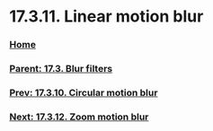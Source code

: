 # 17.3.11. Linear motion blur

### [Home](./00-home.md)
### [Parent: 17.3. Blur filters](./17-03-00-blur-filters.md)
### [Prev: 17.3.10. Circular motion blur](./17-03-10-circular-motion-blur.md)
### [Next: 17.3.12. Zoom motion blur](./17-03-12-zoom-motion-blur.md)
